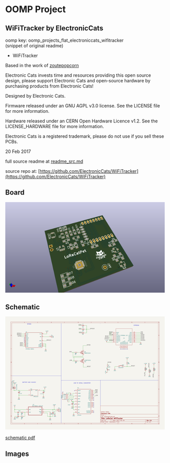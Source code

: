 # OOMP Project  
## WiFiTracker  by ElectronicCats  
  
oomp key: oomp_projects_flat_electroniccats_wifitracker  
(snippet of original readme)  
  
- WiFiTracker  
  
Based in the work of [zoutepopcorn](https://github.com/zoutepopcorn/hoeks.ma)  
  
Electronic Cats invests time and resources providing this open source design, please support Electronic Cats and open-source hardware by purchasing products from Electronic Cats!  
  
Designed by Electronic Cats.  
  
Firmware released under an GNU AGPL v3.0 license. See the LICENSE file for more information.  
  
Hardware released under an CERN Open Hardware Licence v1.2. See the LICENSE_HARDWARE file for more information.  
  
Electronic Cats is a registered trademark, please do not use if you sell these PCBs.  
  
20 Feb 2017  
  
  full source readme at [readme_src.md](readme_src.md)  
  
source repo at: [https://github.com/ElectronicCats/WiFiTracker](https://github.com/ElectronicCats/WiFiTracker)  
## Board  
  
[![working_3d.png](working_3d_600.png)](working_3d.png)  
## Schematic  
  
[![working_schematic.png](working_schematic_600.png)](working_schematic.png)  
  
[schematic pdf](working_schematic.pdf)  
## Images  
